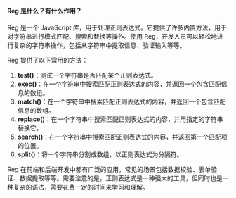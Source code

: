 <!--
 * @Author: Shu Binqi
 * @Date: 2023-03-06 22:05:46
 * @LastEditors: Shu Binqi
 * @LastEditTime: 2023-03-10 00:34:25
 * @Description: Reg 正则表达式（2题）
 * @Version: 1.0.0
 * @FilePath: \interviewQuestions\JavaScript\Reg.md
-->

#### Reg 是什么？有什么作用？

Reg 是一个 JavaScript 库，用于处理正则表达式。它提供了许多内置方法，用于对字符串进行模式匹配、搜索和替换等操作。使用 Reg，开发人员可以轻松地进行复杂的字符串操作，包括从字符串中提取信息、验证输入等等。

Reg 提供了以下常用的方法：

1. **test()**：测试一个字符串是否匹配某个正则表达式。
1. **exec()**：在一个字符串中搜索匹配正则表达式的内容，并返回一个包含匹配信息的数组。
1. **match()**：在一个字符串中搜索匹配正则表达式的内容，并返回一个包含匹配信息的数组。
1. **replace()**：在一个字符串中搜索匹配正则表达式的内容，并用指定的字符串替换它。
1. **search()**：在一个字符串中搜索匹配正则表达式的内容，并返回第一个匹配项的位置。
1. **split()**：将一个字符串分割成数组，以正则表达式为分隔符。

Reg 在前端和后端开发中都有广泛的应用，常见的场景包括数据校验、表单验证、数据提取等等。需要注意的是，正则表达式是一种强大的工具，但同时也是一种复杂的语法，需要花费一定的时间来学习和理解。
